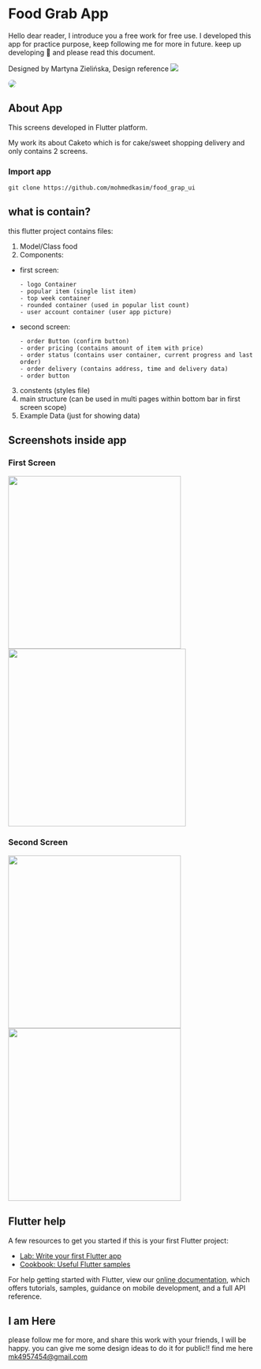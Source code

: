 # Food Grab App
Hello dear reader, I introduce you a free work for free use. I developed this app for practice purpose, keep following me for more in future. keep up developing 🥰 and please read this document.  

Designed by Martyna Zielińska, Design reference [<img src="https://img.shields.io/badge/dribbble-Here-red"/>](https://dribbble.com/shots/9555382-Food-Delivery)

<img src="/assets/images/design_reference.jpg" style="border-radius: 20px"/>

## About App

This screens developed in Flutter platform.

My work its about Caketo which is for cake/sweet shopping delivery and only contains 2 screens.

### Import app

```
git clone https://github.com/mohmedkasim/food_grap_ui
 ```

## what is contain?

this flutter project contains files:
1. Model/Class food
2. Components:
  - first screen:
    ```
    - logo Container
    - popular item (single list item)
    - top week container
    - rounded container (used in popular list count)
    - user account container (user app picture)
    ```
  - second screen:
    ```
    - order Button (confirm button)
    - order pricing (contains amount of item with price)
    - order status (contains user container, current progress and last order)
    - order delivery (contains address, time and delivery data)
    - order button
    ```
3. constents (styles file)
4. main structure (can be used in multi pages within bottom bar in first screen scope)
5. Example Data (just for showing data)

## Screenshots inside app

### First Screen


<a href="url"><img src="/assets/images/screenshots/screen1_1.png" width="350" /></a>
<a href="url"><img src="/assets/images/screenshots/screen1_2.png" width="360" /></a>

### Second Screen

<a href="url"><img src="/assets/images/screenshots/screen2_1.png" width="350" /></a>
<a href="url"><img src="/assets/images/screenshots/screen2_2.png" width="350" /></a>


## Flutter help

A few resources to get you started if this is your first Flutter project:

- [Lab: Write your first Flutter app](https://flutter.dev/docs/get-started/codelab)
- [Cookbook: Useful Flutter samples](https://flutter.dev/docs/cookbook)

For help getting started with Flutter, view our
[online documentation](https://flutter.dev/docs), which offers tutorials,
samples, guidance on mobile development, and a full API reference.

## I am Here

please follow me for more, and share this work with your friends, I will be happy.
you can give me some design ideas to do it for public!! find me here mk4957454@gmail.com
